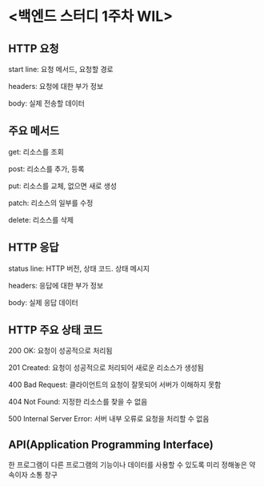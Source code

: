 # <백엔드 스터디 1주차 WIL>
## HTTP 요청
start line: 요청 메서드, 요청할 경로

headers: 요청에 대한 부가 정보

body: 실제 전송할 데이터

## 주요 메서드
get: 리소스를 조회

post: 리소스를 추가, 등록

put: 리소스를 교체, 없으면 새로 생성

patch: 리소스의 일부를 수정

delete: 리소스를 삭제

## HTTP 응답
status line: HTTP 버전, 상태 코드. 상태 메시지

headers: 응답에 대한 부가 정보

body: 실제 응답 데이터

## HTTP 주요 상태 코드
200 OK: 요청이 성공적으로 처리됨

201 Created: 요청이 성공적으로 처리되어 새로운 리소스가 생성됨

400 Bad Request: 클라이언트의 요청이 잘못되어 서버가 이해하지 못함

404 Not Found: 지정한 리소스를 찾을 수 없음

500 Internal Server Error: 서버 내부 오류로 요청을 처리할 수 없음

## API(Application Programming Interface)
한 프로그램이 다른 프로그램의 기능이나 데이터를 사용할 수 있도록 미리 정해놓은 약속이자 소통 창구


